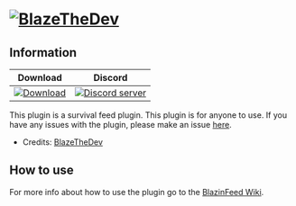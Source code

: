 # [![BlazeTheDev](https://i.imgur.com/fgVMXSe.png?1)]()

## Information
| Download | Discord |
| :---: | :---: |
 [![Download](https://img.shields.io/badge/download-latest-blue.svg)](https://poggit.pmmp.io/ci/iiFlamiinBlaze/OtherPlugins/Feed/) | <a href="https://discord.gg/znEsFsG"><img src="https://discordapp.com/api/guilds/425712766687510528/embed.png" alt="Discord server"/></a> |
 
This plugin is a survival feed plugin. This plugin is for anyone to use.
If you have any issues with the plugin, please make an issue [here](https://github.com/iiFlamiinBlaze/OtherPlugins/issues/new).
* Credits: [BlazeTheDev](https://github.com/iiFlamiinBlaze)

## How to use
For more info about how to use the plugin go to the [BlazinFeed Wiki](https://iiflamiinblaze.github.io/projects/otherplugins/blazinfeed/).